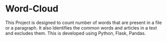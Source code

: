 # Word-Cloud
This Project is designed to count number of words that are present in a file or a paragraph. It also Identifies the common words and articles in a text and excludes them. This is developed using Python, Flask, Pandas.
